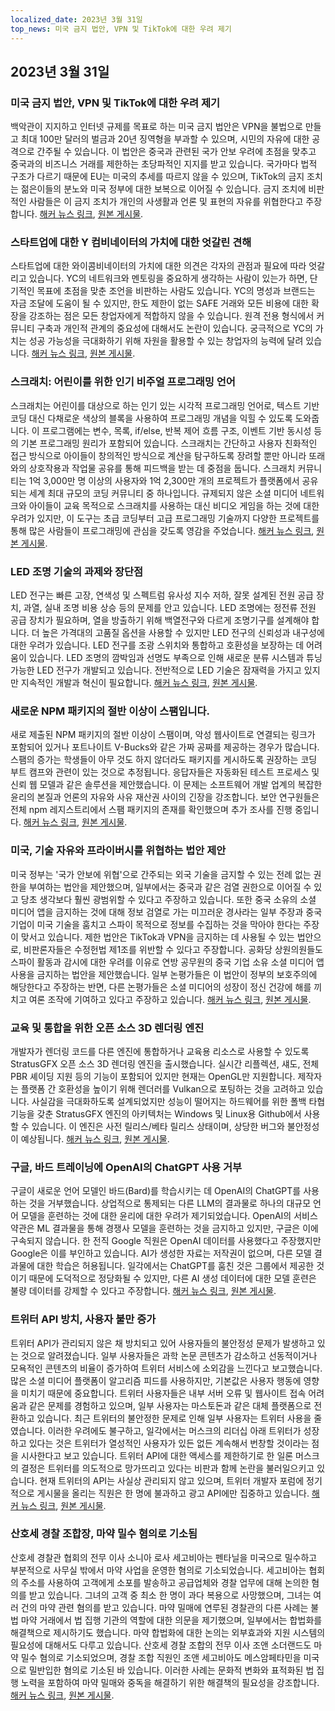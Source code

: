 ```yaml
---
localized_date: 2023년 3월 31일
top_news: 미국 금지 법안, VPN 및 TikTok에 대한 우려 제기
---
```




## 2023년 3월 31일

### 미국 금지 법안, VPN 및 TikTok에 대한 우려 제기

백악관이 지지하고 인터넷 규제를 목표로 하는 미국 금지 법안은 VPN을 불법으로 만들고 최대 100만 달러의 벌금과 20년 징역형을 부과할 수 있으며, 시민의 자유에 대한 공격으로 간주될 수 있습니다. 이 법안은 중국과 관련된 국가 안보 우려에 초점을 맞추고 중국과의 비즈니스 거래를 제한하는 초당파적인 지지를 받고 있습니다. 국가마다 법적 구조가 다르기 때문에 EU는 미국의 추세를 따르지 않을 수 있으며, TikTok의 금지 조치는 젊은이들의 분노와 미국 정부에 대한 보복으로 이어질 수 있습니다. 금지 조치에 비판적인 사람들은 이 금지 조치가 개인의 사생활과 언론 및 표현의 자유를 위협한다고 주장합니다.
[해커 뉴스 링크](http://news.ycombinator.com/item?id=35366955), [원본 게시물](https://www.youtube.com/watch?v=FWQGA_n5Z4M).

### 스타트업에 대한 Y 컴비네이터의 가치에 대한 엇갈린 견해

스타트업에 대한 와이콤비네이터의 가치에 대한 의견은 각자의 관점과 필요에 따라 엇갈리고 있습니다. YC의 네트워크와 멘토링을 중요하게 생각하는 사람이 있는가 하면, 단기적인 목표에 초점을 맞춘 조언을 비판하는 사람도 있습니다. YC의 명성과 브랜드는 자금 조달에 도움이 될 수 있지만, 한도 제한이 없는 SAFE 거래와 모든 비용에 대한 확장을 강조하는 점은 모든 창업자에게 적합하지 않을 수 있습니다. 원격 전용 형식에서 커뮤니티 구축과 개인적 관계의 중요성에 대해서도 논란이 있습니다. 궁극적으로 YC의 가치는 성공 가능성을 극대화하기 위해 자원을 활용할 수 있는 창업자의 능력에 달려 있습니다.
[해커 뉴스 링크](http://news.ycombinator.com/item?id=35373019), [원본 게시물](https://acecreamu.substack.com/p/is-y-combinator-worth-the-money).

### 스크래치: 어린이를 위한 인기 비주얼 프로그래밍 언어

스크래치는 어린이를 대상으로 하는 인기 있는 시각적 프로그래밍 언어로, 텍스트 기반 코딩 대신 다채로운 색상의 블록을 사용하여 프로그래밍 개념을 익힐 수 있도록 도와줍니다. 이 프로그램에는 변수, 목록, if/else, 반복 제어 흐름 구조, 이벤트 기반 동시성 등의 기본 프로그래밍 원리가 포함되어 있습니다. 스크래치는 간단하고 사용자 친화적인 접근 방식으로 아이들이 창의적인 방식으로 계산을 탐구하도록 장려할 뿐만 아니라 또래와의 상호작용과 작업물 공유를 통해 피드백을 받는 데 중점을 둡니다. 스크래치 커뮤니티는 1억 3,000만 명 이상의 사용자와 1억 2,300만 개의 프로젝트가 플랫폼에서 공유되는 세계 최대 규모의 코딩 커뮤니티 중 하나입니다. 규제되지 않은 소셜 미디어 네트워크와 아이들이 교육 목적으로 스크래치를 사용하는 대신 비디오 게임을 하는 것에 대한 우려가 있지만, 이 도구는 초급 코딩부터 고급 프로그래밍 기술까지 다양한 프로젝트를 통해 많은 사람들이 프로그래밍에 관심을 갖도록 영감을 주었습니다.
[해커 뉴스 링크](http://news.ycombinator.com/item?id=35373052), [원본 게시물](https://scratch.mit.edu/about).

### LED 조명 기술의 과제와 장단점

LED 전구는 빠른 고장, 연색성 및 스펙트럼 유사성 지수 저하, 잘못 설계된 전원 공급 장치, 과열, 실내 조명 비용 상승 등의 문제를 안고 있습니다. LED 조명에는 정전류 전원 공급 장치가 필요하며, 열을 방출하기 위해 백열전구와 다르게 조명기구를 설계해야 합니다. 더 높은 가격대의 고품질 옵션을 사용할 수 있지만 LED 전구의 신뢰성과 내구성에 대한 우려가 있습니다. LED 전구를 조광 스위치와 통합하고 호환성을 보장하는 데 어려움이 있습니다. LED 조명의 깜박임과 선명도 부족으로 인해 새로운 분류 시스템과 튜닝 가능한 LED 전구가 개발되고 있습니다. 전반적으로 LED 기술은 잠재력을 가지고 있지만 지속적인 개발과 혁신이 필요합니다.
[해커 뉴스 링크](http://news.ycombinator.com/item?id=35371750), [원본 게시물](https://nymag.com/strategist/article/led-light-bulbs-investigation.html).

### 새로운 NPM 패키지의 절반 이상이 스팸입니다.

새로 제출된 NPM 패키지의 절반 이상이 스팸이며, 악성 웹사이트로 연결되는 링크가 포함되어 있거나 포트나이트 V-Bucks와 같은 가짜 공짜를 제공하는 경우가 많습니다. 스팸의 증가는 학생들이 아무 것도 하지 않더라도 패키지를 게시하도록 권장하는 코딩 부트 캠프와 관련이 있는 것으로 추정됩니다. 응답자들은 자동화된 테스트 프로세스 및 신뢰 웹 모델과 같은 솔루션을 제안했습니다. 이 문제는 소프트웨어 개발 업계의 복잡한 윤리의 본질과 언론의 자유와 사유 재산권 사이의 긴장을 강조합니다. 보안 연구원들은 전체 npm 레지스트리에서 스팸 패키지의 존재를 확인했으며 추가 조사를 진행 중입니다.
[해커 뉴스 링크](http://news.ycombinator.com/item?id=35370728), [원본 게시물](https://blog.sandworm.dev/one-in-two-new-npm-packages-is-seo-spam-right-now).

### 미국, 기술 자유와 프라이버시를 위협하는 법안 제안

미국 정부는 '국가 안보에 위협'으로 간주되는 외국 기술을 금지할 수 있는 전례 없는 권한을 부여하는 법안을 제안했으며, 일부에서는 중국과 같은 검열 권한으로 이어질 수 있고 당초 생각보다 훨씬 광범위할 수 있다고 주장하고 있습니다. 또한 중국 소유의 소셜 미디어 앱을 금지하는 것에 대해 정보 검열로 가는 미끄러운 경사라는 일부 주장과 중국 기업이 미국 기술을 훔치고 스파이 목적으로 정보를 수집하는 것을 막아야 한다는 주장이 맞서고 있습니다. 제한 법안은 TikTok과 VPN을 금지하는 데 사용될 수 있는 법안으로, 비판론자들은 수정헌법 제1조를 위반할 수 있다고 주장합니다. 공화당 상원의원들도 스파이 활동과 감시에 대한 우려를 이유로 연방 공무원의 중국 기업 소유 소셜 미디어 앱 사용을 금지하는 법안을 제안했습니다. 일부 논평가들은 이 법안이 정부의 보호주의에 해당한다고 주장하는 반면, 다른 논평가들은 소셜 미디어의 성장이 정신 건강에 해를 끼치고 여론 조작에 기여하고 있다고 주장하고 있습니다.
[해커 뉴스 링크](http://news.ycombinator.com/item?id=35369075), [원본 게시물](https://www.vice.com/en/article/4a3ddb/restrict-act-insanely-broad-ban-tiktok-vpns).

### 교육 및 통합을 위한 오픈 소스 3D 렌더링 엔진

개발자가 렌더링 코드를 다른 엔진에 통합하거나 교육용 리소스로 사용할 수 있도록 StratusGFX 오픈 소스 3D 렌더링 엔진을 출시했습니다. 실시간 리플렉션, 섀도, 전체 PBR 셰이딩 지원 등의 기능이 포함되어 있지만 현재는 OpenGL만 지원합니다. 제작자는 플랫폼 간 호환성을 높이기 위해 렌더러를 Vulkan으로 포팅하는 것을 고려하고 있습니다. 사실감을 극대화하도록 설계되었지만 성능이 떨어지는 하드웨어를 위한 폴백 타협 기능을 갖춘 StratusGFX 엔진의 아키텍처는 Windows 및 Linux용 Github에서 사용할 수 있습니다. 이 엔진은 사전 릴리스/베타 릴리스 상태이며, 상당한 버그와 불안정성이 예상됩니다.
[해커 뉴스 링크](http://news.ycombinator.com/item?id=35370284), [원본 게시물](https://github.com/KTStephano/StratusGFX).

### 구글, 바드 트레이닝에 OpenAI의 ChatGPT 사용 거부

구글이 새로운 언어 모델인 바드(Bard)를 학습시키는 데 OpenAI의 ChatGPT를 사용하는 것을 거부했습니다. 상업적으로 통제되는 다른 LLM의 결과물로 하나의 대규모 언어 모델을 훈련하는 것에 대한 윤리에 대한 우려가 제기되었습니다. OpenAI의 서비스 약관은 ML 결과물을 통해 경쟁사 모델을 훈련하는 것을 금지하고 있지만, 구글은 이에 구속되지 않습니다. 한 전직 Google 직원은 OpenAI 데이터를 사용했다고 주장했지만 Google은 이를 부인하고 있습니다. AI가 생성한 자료는 저작권이 없으며, 다른 모델 결과물에 대한 학습은 허용됩니다. 일각에서는 ChatGPT를 훔친 것은 그룹에서 제공한 것이기 때문에 도덕적으로 정당화될 수 있지만, 다른 AI 생성 데이터에 대한 모델 훈련은 불량 데이터를 강제할 수 있다고 주장합니다.
[해커 뉴스 링크](http://news.ycombinator.com/item?id=35370915), [원본 게시물](https://twitter.com/steventey/status/1641267979399704576).

### 트위터 API 방치, 사용자 불만 증가

트위터 API가 관리되지 않은 채 방치되고 있어 사용자들의 불안정성 문제가 발생하고 있는 것으로 알려졌습니다. 일부 사용자들은 과학 논문 콘텐츠가 감소하고 선동적이거나 모욕적인 콘텐츠의 비율이 증가하여 트위터 서비스에 소외감을 느낀다고 보고했습니다. 많은 소셜 미디어 플랫폼이 알고리즘 피드를 사용하지만, 기본값은 사용자 행동에 영향을 미치기 때문에 중요합니다. 트위터 사용자들은 내부 서버 오류 및 웹사이트 접속 어려움과 같은 문제를 경험하고 있으며, 일부 사용자는 마스토돈과 같은 대체 플랫폼으로 전환하고 있습니다. 최근 트위터의 불안정한 문제로 인해 일부 사용자는 트위터 사용을 줄였습니다. 이러한 우려에도 불구하고, 일각에서는 머스크의 리더십 아래 트위터가 성장하고 있다는 것은 트위터가 열성적인 사용자가 있든 없든 계속해서 번창할 것이라는 점을 시사한다고 보고 있습니다. 트위터 API에 대한 액세스를 제한하기로 한 일론 머스크의 결정은 트위터를 의도적으로 망가뜨리고 있다는 비판과 함께 논란을 불러일으키고 있습니다. 현재 트위터의 API는 사실상 관리되지 않고 있으며, 트위터 개발자 포럼에 정기적으로 게시물을 올리는 직원은 한 명에 불과하고 광고 API에만 집중하고 있습니다.
[해커 뉴스 링크](http://news.ycombinator.com/item?id=35370152), [원본 게시물](https://snarfed.org/the-twitter-api-is-now-effectively-unmaintained).

### 산호세 경찰 조합장, 마약 밀수 혐의로 기소됨

산호세 경찰관 협회의 전무 이사 소니아 로사 세고비아는 펜타닐을 미국으로 밀수하고 부분적으로 사무실 밖에서 마약 사업을 운영한 혐의로 기소되었습니다. 세고비아는 협회의 주소를 사용하여 고객에게 소포를 발송하고 공급업체와 경찰 업무에 대해 논의한 혐의를 받고 있습니다. 그녀의 고객 중 최소 한 명이 과다 복용으로 사망했으며, 그녀는 여러 건의 마약 관련 혐의를 받고 있습니다. 마약 밀매에 연루된 경찰관의 다른 사례는 불법 마약 거래에서 법 집행 기관의 역할에 대한 의문을 제기했으며, 일부에서는 합법화를 해결책으로 제시하기도 했습니다. 마약 합법화에 대한 논의는 외부효과와 지원 시스템의 필요성에 대해서도 다루고 있습니다. 산호세 경찰 조합의 전무 이사 조앤 소더랜드도 마약 밀수 혐의로 기소되었으며, 경찰 조합 직원인 조앤 세고비아도 메스암페타민을 미국으로 밀반입한 혐의로 기소된 바 있습니다. 이러한 사례는 문화적 변화와 표적화된 법 집행 노력을 포함하여 마약 밀매와 중독을 해결하기 위한 해결책의 필요성을 강조합니다.
[해커 뉴스 링크](http://news.ycombinator.com/item?id=35376488), [원본 게시물](https://www.washingtonexaminer.com/news/crime/san-jose-police-union-director-smuggle-fentanyl-charge).

</Steps>
